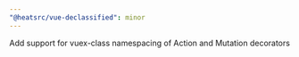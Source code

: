 ```yaml
---
"@heatsrc/vue-declassified": minor
---
```


Add support for vuex-class namespacing of Action and Mutation decorators
